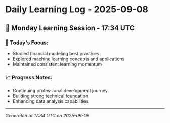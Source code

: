 # Daily Learning Log - 2025-09-08

## 📅 Monday Learning Session - 17:34 UTC

### 🎯 Today's Focus:
- Studied financial modeling best practices
- Explored machine learning concepts and applications
- Maintained consistent learning momentum

### 📈 Progress Notes:
- Continuing professional development journey
- Building strong technical foundation
- Enhancing data analysis capabilities

---
*Generated at 17:34 UTC on 2025-09-08*
